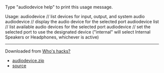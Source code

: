Type "audiodevice help" to print this usage message.

Usage:
audiodevice   // list devices for input, output, and system audio
audiodevice <port>   // display the audio device for the selected port
audiodevice <port> list   // list available audio devices for the selected port
audiodevice <port> <device>   // set the selected port to use the designated device ("internal" will select Internal Speakers or Headphones, whichever is active)

---

Downloaded from [Who's hacks?](http://whoshacks.blogspot.com/2009/01/change-audio-devices-via-shell-script.html)

- [audiodevice.zip](http://whosawhatsis.com/paraphernalia/audiodevice.zip)
- [source](http://whosawhatsis.com/paraphernalia/audiodevice-src.zip)
